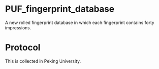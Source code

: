 # PUF_fingerprint_database
A new rolled fingerprint database in which each fingerprint contains forty impressions.

# Protocol
This is collected in Peking University. 

